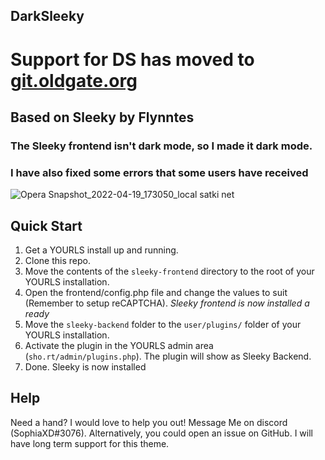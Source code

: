 ## DarkSleeky
# Support for DS has moved to [git.oldgate.org](https://git.oldgate.org/Sophia/DarkSleeky)
## Based on Sleeky by Flynntes

### The Sleeky frontend isn't dark mode, so I made it dark mode.

### I have also fixed some errors that some users have received 

![Opera Snapshot_2022-04-19_173050_local satki net](https://user-images.githubusercontent.com/61561333/164122994-384b5b1f-d217-4aaf-9e7b-ef4c94139535.png)


## Quick Start
1. Get a YOURLS install up and running.
2. Clone this repo.
2. Move the contents of the `sleeky-frontend` directory to the root of your YOURLS installation.
3. Open the frontend/config.php file and change the values to suit (Remember to setup reCAPTCHA).
*Sleeky frontend is now installed a ready*
4. Move the `sleeky-backend` folder to the `user/plugins/` folder of your YOURLS installation.
5. Activate the plugin in the YOURLS admin area (`sho.rt/admin/plugins.php`). The plugin will show as Sleeky Backend.
6. Done. Sleeky is now installed


## Help
Need a hand? I would love to help you out! Message Me on discord (SophiaXD#3076). Alternatively, you could open an issue on GitHub.
I will have long term support for this theme.
